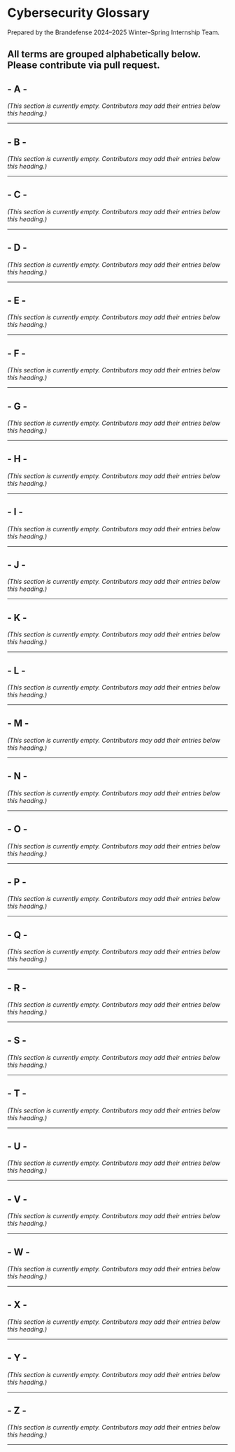 # Cybersecurity Glossary

Prepared by the Brandefense 2024–2025 Winter–Spring Internship Team.

All terms are grouped alphabetically below. Please contribute via pull request.
---

## - A -

_(This section is currently empty. Contributors may add their entries below this heading.)_

---

## - B -

_(This section is currently empty. Contributors may add their entries below this heading.)_

---

## - C -

_(This section is currently empty. Contributors may add their entries below this heading.)_

---

## - D -

_(This section is currently empty. Contributors may add their entries below this heading.)_

---

## - E -

_(This section is currently empty. Contributors may add their entries below this heading.)_

---

## - F -

_(This section is currently empty. Contributors may add their entries below this heading.)_

---

## - G -

_(This section is currently empty. Contributors may add their entries below this heading.)_

---

## - H -

_(This section is currently empty. Contributors may add their entries below this heading.)_

---

## - I -

_(This section is currently empty. Contributors may add their entries below this heading.)_

---

## - J -

_(This section is currently empty. Contributors may add their entries below this heading.)_

---

## - K -

_(This section is currently empty. Contributors may add their entries below this heading.)_

---

## - L -

_(This section is currently empty. Contributors may add their entries below this heading.)_

---

## - M -

_(This section is currently empty. Contributors may add their entries below this heading.)_

---

## - N -

_(This section is currently empty. Contributors may add their entries below this heading.)_

---

## - O -

_(This section is currently empty. Contributors may add their entries below this heading.)_

---

## - P -

_(This section is currently empty. Contributors may add their entries below this heading.)_

---

## - Q -

_(This section is currently empty. Contributors may add their entries below this heading.)_

---

## - R -

_(This section is currently empty. Contributors may add their entries below this heading.)_

---

## - S -

_(This section is currently empty. Contributors may add their entries below this heading.)_

---

## - T -

_(This section is currently empty. Contributors may add their entries below this heading.)_

---

## - U -

_(This section is currently empty. Contributors may add their entries below this heading.)_

---

## - V -

_(This section is currently empty. Contributors may add their entries below this heading.)_

---

## - W -

_(This section is currently empty. Contributors may add their entries below this heading.)_

---

## - X -

_(This section is currently empty. Contributors may add their entries below this heading.)_

---

## - Y -

_(This section is currently empty. Contributors may add their entries below this heading.)_

---

## - Z -

_(This section is currently empty. Contributors may add their entries below this heading.)_

---

